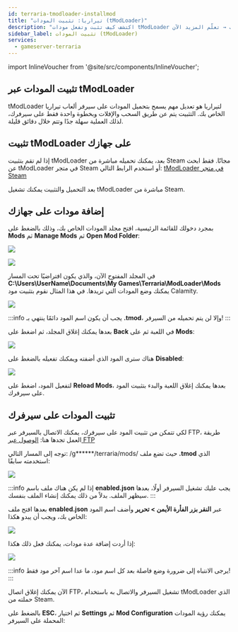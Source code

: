 ```yaml
---
id: terraria-tmodloader-installmod
title: "تيراريا: تثبيت المودات (tModLoader)"
description: "اكتشف كيف تثبت وتفعل مودات tModLoader لسيرفر ألعاب تيراريا بسهولة لتحسين تجربتك في اللعب → تعلّم المزيد الآن"
sidebar_label: تثبيت المودات (tModLoader)
services:
  - gameserver-terraria
---
```


import InlineVoucher from '@site/src/components/InlineVoucher';

<InlineVoucher />

## تثبيت المودات عبر tModLoader

tModLoader لتيراريا هو تعديل مهم يسمح بتحميل المودات على سيرفر ألعاب تيراريا الخاص بك. التثبيت يتم عن طريق السحب والإفلات وبخطوة واحدة فقط على سيرفرك، لذلك العملية سهلة جدًا وتتم خلال دقائق قليلة.

## تثبيت tModLoader على جهازك

إذا لم تقم بتثبيت tModLoader بعد، يمكنك تحميله مباشرة من Steam مجانًا. فقط ابحث عن tModLoader في متجر Steam أو استخدم الرابط التالي: [tModLoader في متجر Steam](https://store.steampowered.com/app/1281930/tModLoader/)

بعد التحميل والتثبيت يمكنك تشغيل tModLoader مباشرة من Steam.

## إضافة مودات على جهازك

بمجرد دخولك للقائمة الرئيسية، افتح مجلد المودات الخاص بك، وذلك بالضغط على **Mods** ثم **Manage Mods** ثم **Open Mod Folder**:

![](https://screensaver01.zap-hosting.com/index.php/s/KYXqfC3oaFeti3t/preview)

![](https://screensaver01.zap-hosting.com/index.php/s/sPbWCz9KiY6n9dN/preview)

في المجلد المفتوح الآن، والذي يكون افتراضيًا تحت المسار **C:\Users\UserName\Documents\My Games\Terraria\ModLoader\Mods** يمكنك وضع المودات التي تريدها.
في هذا المثال نقوم بتثبيت مود Calamity.

![](https://screensaver01.zap-hosting.com/index.php/s/bbXjf6JpMKC6jzq/preview)

:::info
يجب أن يكون اسم المود دائمًا ينتهي بـ **.tmod**، وإلا لن يتم تحميله من السيرفر!
:::

بعدها يمكنك إغلاق المجلد، ثم اضغط على **Back** في اللعبة ثم على **Mods**:

![](https://screensaver01.zap-hosting.com/index.php/s/95y5k6AfobCJJed/preview)

هناك سترى المود الذي أضفته ويمكنك تفعيله بالضغط على **Disabled**:

![](https://screensaver01.zap-hosting.com/index.php/s/dCbgnKbeWkr2JeY/preview)

لتفعيل المود، اضغط على **Reload Mods**، بعدها يمكنك إغلاق اللعبة والبدء بتثبيت المود على سيرفرك.

## تثبيت المودات على سيرفرك

لكي تتمكن من تثبيت المود على سيرفرك، يمكنك الاتصال بالسيرفر عبر FTP، طريقة العمل تجدها هنا: [الوصول عبر FTP](gameserver-ftpaccess.md)

توجه إلى المسار التالي: /g******/terraria/mods/ حيث تضع ملف **.tmod** الذي استخدمته سابقًا:

![](https://screensaver01.zap-hosting.com/index.php/s/7NtFqes4g9JfQLW/preview)

:::info
إذا لم يكن هناك ملف باسم **enabled.json** يجب عليك تشغيل السيرفر أولًا، بعدها سيظهر الملف. بدلاً من ذلك يمكنك إنشاء الملف بنفسك.
:::

بعدها افتح ملف **enabled.json** عبر **النقر بزر الفأرة الأيمن > تحرير** وأضف اسم المود الخاص بك، ويجب أن يبدو هكذا:

![](https://screensaver01.zap-hosting.com/index.php/s/FECRXyNGsNNwadd/preview)

إذا أردت إضافة عدة مودات، يمكنك فعل ذلك هكذا:

![](https://screensaver01.zap-hosting.com/index.php/s/dtSqazRiH6zBRqD/preview)

:::info
يرجى الانتباه إلى ضرورة وضع فاصلة بعد كل اسم مود، ما عدا اسم آخر مود فقط!
:::

الآن يمكنك إغلاق اتصال FTP، تشغيل السيرفر والاتصال به باستخدام tModLoader الذي حملته من Steam.

بالضغط على **ESC**، ثم اختيار **Settings** ثم **Mod Configuration** يمكنك رؤية المودات المحملة على السيرفر:

<InlineVoucher />
